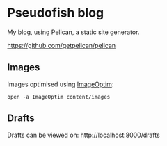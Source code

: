 # Pseudofish blog

My blog, using Pelican, a static site generator.

https://github.com/getpelican/pelican

## Images
Images optimised using [ImageOptim](https://imageoptim.com/command-line.html):

```
open -a ImageOptim content/images
```

## Drafts
Drafts can be viewed on: http://localhost:8000/drafts
